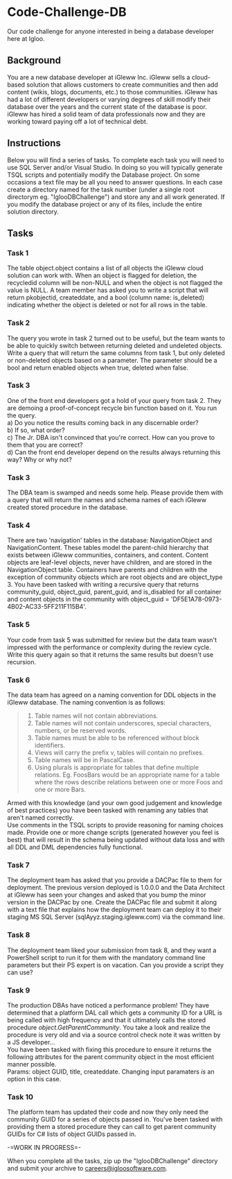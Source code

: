 # Code-Challenge-DB
Our code challenge for anyone interested in being a database developer here at Igloo.

## Background
You are a new database developer at iGleww Inc. iGleww sells a cloud-based solution that allows customers to create communities and then add content (wikis, blogs, documents, etc.) to those communities.
iGleww has had a lot of different developers or varying degrees of skill modify their database over the years and the current state of the database is poor. 
iGleww has hired a solid team of data professionals now and they are working toward paying off a lot of technical debt.

## Instructions
Below you will find a series of tasks. To complete each task you will need to use SQL Server and/or Visual Studio. In doing so you will typically generate TSQL scripts and potentially modify the Database project. On some occasions
a text file may be all you need to answer questions. In each case create a directory named for the task number (under a single root directorym eg. "IglooDBChallenge") and store any and all work generated. If you modify the database project or any 
of its files, include the entire solution directory.


## Tasks
### Task 1
The table object.object contains a list of all objects the iGleww cloud solution can work with. When an object is flagged for deletion, the recycledid column will be non-NULL and when the object is not flagged the value is NULL. A team member has asked you to write a script that will return pkobjectid, createddate, and a bool (column name: is_deleted) indicating whether the object is deleted or not for all rows in the table.

### Task 2
The query you wrote in task 2 turned out to be useful, but the team wants to be able to quickly switch between returning deleted and undeleted objects. Write a query that will return the same columns from task 1, but only deleted or non-deleted objects based on a parameter. The parameter should be a bool and return enabled objects when true, deleted when false.

### Task 3
One of the front end developers got a hold of your query from task 2. They are demoing a proof-of-concept recycle bin function based on it. You run the query.  
a) Do you notice the results coming back in any discernable order?  
b) If so, what order?  
c) The Jr. DBA isn't convinced that you're correct. How can you prove to them that you are correct?  
d) Can the front end developer depend on the results always returning this way? Why or why not?

### Task 3
The DBA team is swamped and needs some help. Please provide them with a query that will return the names and schema names of each iGleww created stored procedure in the database.

### Task 4
There are two 'navigation' tables in the database: NavigationObject and NavigationContent. These tables model the parent-child hierarchy that exists between iGleww communities, containers, and content. Content objects are leaf-level objects, never have children, and are stored in the NavigationObject table. Containers have parents and children with the exception of community objects which are root objects and are object_type 3. You have been tasked with writing a recursive query that returns community_guid, object_guid, parent_guid, and is_disabled for all container and content objects in the community with object_guid = 'DF5E1A78-0973-4B02-AC33-5FF211F115B4'.

### Task 5
Your code from task 5 was submitted for review but the data team wasn't impressed with the performance or complexity during the review cycle. Write this query again so that it returns the same results but doesn't use recursion.

### Task 6
The data team has agreed on a naming convention for DDL objects in the iGleww database. The naming convention is as follows:  
> 1. Table names will not contain abbreviations.  
> 2. Table names will not contain underscores, special characters, numbers, or be reserved words.  
> 3. Table names must be able to be referenced without block identifiers.  
> 4. Views will carry the prefix v, tables will contain no prefixes.  
> 5. Table names will be in PascalCase.  
> 6. Using plurals is appropriate for tables that define multiple relations. Eg. FoosBars would be an appropriate name for a table where the rows describe relations between one or more Foos and one or more Bars.  

Armed with this knowledge (and your own good judgement and knowledge of best practices) you have been tasked with renaming any tables that aren't named correctly.  
Use comments in the TSQL scripts to provide reasoning for naming choices made. Provide one or more change scripts (generated however you feel is best) that will result in the schema being updated without data loss and with all DDL and DML dependencies fully functional.  

### Task 7
The deployment team has asked that you provide a DACPac file to them for deployment. The previous version deployed is 1.0.0.0 and the Data Architect at iGleww has seen your changes and asked that you bump the minor version in the DACPac by one. Create the DACPac file and submit it along with a text file that explains how the deployment team can deploy it to their staging MS SQL Server (sqlAyyz.staging.igleww.com) via the command line.

### Task 8
The deployment team liked your submission from task 8, and they want a PowerShell script to run it for them with the mandatory command line parameters but their PS expert is on vacation. Can you provide a script they can use?

### Task 9
The production DBAs have noticed a performance problem! They have determined that a platform DAL call which gets a community ID for a URL is being called with high frequency and that it ultimately calls the stored procedure *object.GetParentCommunity*. You take a look and realize the procedure is very old and via a source control check note it was written by a JS developer...  
You have been tasked with fixing this procedure to ensure it returns the following attributes for the parent community object in the most efficient manner possible.  
Params: object GUID, title, createddate.
Changing input paramaters *is* an option in this case.

### Task 10
The platform team has updated their code and now they only need the community GUID for a series of objects passed in. You've been tasked with providing them a stored procedure they can call to get parent community GUIDs for C# lists of object GUIDs passed in.



   
   
-=WORK IN PROGRESS=-
   
   
When you complete all the tasks, zip up the "IglooDBChallenge" directory and submit your archive to careers@igloosoftware.com.